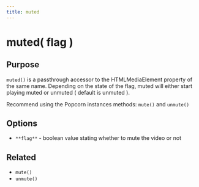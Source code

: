 ```yaml
---
title: muted
---
```

# muted( flag ) #

## Purpose ##

`muted()` is a passthrough accessor to the HTMLMediaElement property of the same name. Depending on the state of the flag, muted will either start playing muted or unmuted ( default is unmuted ).

Recommend using the Popcorn instances methods: `mute()` and `unmute()`

## Options ##

* `**flag**` - boolean value stating whether to mute the video or not

## Related ##

* `mute()`
* `unmute()`
